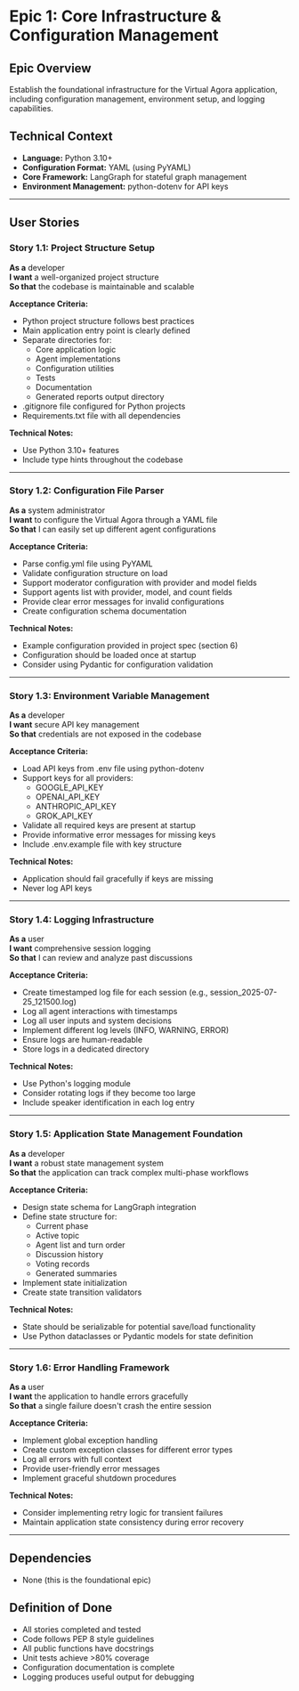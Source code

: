 # Epic 1: Core Infrastructure & Configuration Management

## Epic Overview
Establish the foundational infrastructure for the Virtual Agora application, including configuration management, environment setup, and logging capabilities.

## Technical Context
- **Language:** Python 3.10+
- **Configuration Format:** YAML (using PyYAML)
- **Core Framework:** LangGraph for stateful graph management
- **Environment Management:** python-dotenv for API keys

---

## User Stories

### Story 1.1: Project Structure Setup
**As a** developer  
**I want** a well-organized project structure  
**So that** the codebase is maintainable and scalable

**Acceptance Criteria:**
- Python project structure follows best practices
- Main application entry point is clearly defined
- Separate directories for:
  - Core application logic
  - Agent implementations
  - Configuration utilities
  - Tests
  - Documentation
  - Generated reports output directory
- .gitignore file configured for Python projects
- Requirements.txt file with all dependencies

**Technical Notes:**
- Use Python 3.10+ features
- Include type hints throughout the codebase

---

### Story 1.2: Configuration File Parser
**As a** system administrator  
**I want** to configure the Virtual Agora through a YAML file  
**So that** I can easily set up different agent configurations

**Acceptance Criteria:**
- Parse config.yml file using PyYAML
- Validate configuration structure on load
- Support moderator configuration with provider and model fields
- Support agents list with provider, model, and count fields
- Provide clear error messages for invalid configurations
- Create configuration schema documentation

**Technical Notes:**
- Example configuration provided in project spec (section 6)
- Configuration should be loaded once at startup
- Consider using Pydantic for configuration validation

---

### Story 1.3: Environment Variable Management
**As a** developer  
**I want** secure API key management  
**So that** credentials are not exposed in the codebase

**Acceptance Criteria:**
- Load API keys from .env file using python-dotenv
- Support keys for all providers:
  - GOOGLE_API_KEY
  - OPENAI_API_KEY
  - ANTHROPIC_API_KEY
  - GROK_API_KEY
- Validate all required keys are present at startup
- Provide informative error messages for missing keys
- Include .env.example file with key structure

**Technical Notes:**
- Application should fail gracefully if keys are missing
- Never log API keys

---

### Story 1.4: Logging Infrastructure
**As a** user  
**I want** comprehensive session logging  
**So that** I can review and analyze past discussions

**Acceptance Criteria:**
- Create timestamped log file for each session (e.g., session_2025-07-25_121500.log)
- Log all agent interactions with timestamps
- Log all user inputs and system decisions
- Implement different log levels (INFO, WARNING, ERROR)
- Ensure logs are human-readable
- Store logs in a dedicated directory

**Technical Notes:**
- Use Python's logging module
- Consider rotating logs if they become too large
- Include speaker identification in each log entry

---

### Story 1.5: Application State Management Foundation
**As a** developer  
**I want** a robust state management system  
**So that** the application can track complex multi-phase workflows

**Acceptance Criteria:**
- Design state schema for LangGraph integration
- Define state structure for:
  - Current phase
  - Active topic
  - Agent list and turn order
  - Discussion history
  - Voting records
  - Generated summaries
- Implement state initialization
- Create state transition validators

**Technical Notes:**
- State should be serializable for potential save/load functionality
- Use Python dataclasses or Pydantic models for state definition

---

### Story 1.6: Error Handling Framework
**As a** user  
**I want** the application to handle errors gracefully  
**So that** a single failure doesn't crash the entire session

**Acceptance Criteria:**
- Implement global exception handling
- Create custom exception classes for different error types
- Log all errors with full context
- Provide user-friendly error messages
- Implement graceful shutdown procedures

**Technical Notes:**
- Consider implementing retry logic for transient failures
- Maintain application state consistency during error recovery

---

## Dependencies
- None (this is the foundational epic)

## Definition of Done
- All stories completed and tested
- Code follows PEP 8 style guidelines
- All public functions have docstrings
- Unit tests achieve >80% coverage
- Configuration documentation is complete
- Logging produces useful output for debugging